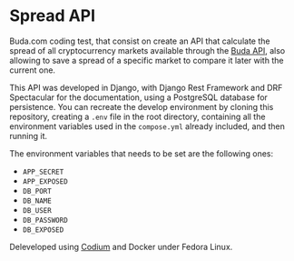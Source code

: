 # Spread API

Buda.com coding test, that consist on create an API that calculate the spread of all cryptocurrency markets available through the [Buda API](https://api.buda.com/#la-api-de-buda-com), also allowing to save a spread of a specific market to compare it later with the current one.

This API was developed in Django, with Django Rest Framework and DRF Spectacular for the documentation, using a PostgreSQL database for persistence. You can recreate the develop environment by cloning this repository, creating a `.env` file in the root directory, containing all the environment variables used in the `compose.yml` already included, and then running it.

The environment variables that needs to be set are the following ones:

-   `APP_SECRET`
-   `APP_EXPOSED`
-   `DB_PORT`
-   `DB_NAME`
-   `DB_USER`
-   `DB_PASSWORD`
-   `DB_EXPOSED`

<!-- Alternatively, you can run this proyect directly through the image [available on Docker Hub](), using this `compose.yml` as a base:

```yaml
version: "3"
services:
    web:
        image: n1c0saurio/buda_spread_api:latest
        environment:
            - SESSION_SECRET=keyboardcat
            - DB_HOST=db
            - DB_PORT=5432
            - DB_NAME=buda
            - DB_USER=satoshi
            - DB_PASSWORD=bananacat
        ports:
            - 8000:8000
    db:
        image: postgres:16.1-alpine3.19
        environment:
            - POSTGRES_DB=buda
            - POSTGRES_USER=satoshi
            - POSTGRES_PASSWORD=bananacat
        ports:
            - 5432:5432
``` -->

Deleveloped using [Codium](https://github.com/VSCodium/vscodium/) and Docker under Fedora Linux.
